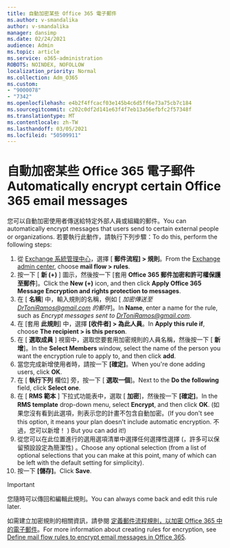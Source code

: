 ```yaml
---
title: 自動加密某些 Office 365 電子郵件
ms.author: v-smandalika
author: v-smandalika
manager: dansimp
ms.date: 02/24/2021
audience: Admin
ms.topic: article
ms.service: o365-administration
ROBOTS: NOINDEX, NOFOLLOW
localization_priority: Normal
ms.collection: Adm_O365
ms.custom:
- "9000078"
- "7342"
ms.openlocfilehash: e4b2f4ffcacf03e145b4c6d5ff6e73a75cb7c184
ms.sourcegitcommit: c202c0df2d141e63f4f7eb13a56efbfc2f57348f
ms.translationtype: MT
ms.contentlocale: zh-TW
ms.lasthandoff: 03/05/2021
ms.locfileid: "50509911"
---
```

# <a name="automatically-encrypt-certain-office-365-email-messages"></a><span data-ttu-id="c5485-102">自動加密某些 Office 365 電子郵件</span><span class="sxs-lookup"><span data-stu-id="c5485-102">Automatically encrypt certain Office 365 email messages</span></span>

<span data-ttu-id="c5485-103">您可以自動加密使用者傳送給特定外部人員或組織的郵件。</span><span class="sxs-lookup"><span data-stu-id="c5485-103">You can automatically encrypt messages that users send to certain external people or organizations.</span></span> <span data-ttu-id="c5485-104">若要執行此動作，請執行下列步驟：</span><span class="sxs-lookup"><span data-stu-id="c5485-104">To do this, perform the following steps:</span></span>

1. <span data-ttu-id="c5485-105">從 [Exchange 系統管理中心](https://outlook.office365.com/ecp/)，選擇 [ **郵件流程] > 規則**。</span><span class="sxs-lookup"><span data-stu-id="c5485-105">From the [Exchange admin center](https://outlook.office365.com/ecp/), choose **mail flow > rules**.</span></span> 
2. <span data-ttu-id="c5485-106">按一下 [ **新 (+)** ] 圖示，然後按一下 [套用 **Office 365 郵件加密和許可權保護至郵件**]。</span><span class="sxs-lookup"><span data-stu-id="c5485-106">Click the **New (+)** icon, and then click **Apply Office 365 Message Encryption and rights protection to messages**.</span></span>
3. <span data-ttu-id="c5485-107">在 [ **名稱**] 中，輸入規則的名稱，例如 [ *加密傳送至 DrToniRamos@gmail.com 的郵件*]。</span><span class="sxs-lookup"><span data-stu-id="c5485-107">In **Name**, enter a name for the rule, such as *Encrypt messages sent to DrToniRamos@gmail.com*.</span></span>
4. <span data-ttu-id="c5485-108">在 [套用 **此規則**] 中，選擇 **[收件者] > 為此人員**。</span><span class="sxs-lookup"><span data-stu-id="c5485-108">In **Apply this rule if**, choose **The recipient > is this person**.</span></span> 
5. <span data-ttu-id="c5485-109">在 [ **選取成員** ] 視窗中，選取您要套用加密規則的人員名稱，然後按一下 [ **新增**]。</span><span class="sxs-lookup"><span data-stu-id="c5485-109">In the **Select Members** window, select the name of the person you want the encryption rule to apply to, and then click **add**.</span></span> 
6. <span data-ttu-id="c5485-110">當您完成新增使用者時，請按一下 **[確定]**。</span><span class="sxs-lookup"><span data-stu-id="c5485-110">When you're done adding users, click **OK**.</span></span>
7. <span data-ttu-id="c5485-111">在 [ **執行下列** 欄位] 旁，按一下 [ **選取一個**]。</span><span class="sxs-lookup"><span data-stu-id="c5485-111">Next to the **Do the following** field, click **Select one**.</span></span> 
8. <span data-ttu-id="c5485-112">在 [ **RMS 範本** ] 下拉式功能表中，選取 [ **加密**]，然後按一下 **[確定]**。</span><span class="sxs-lookup"><span data-stu-id="c5485-112">In the **RMS template** drop-down menu, select **Encrypt**, and then click **OK**.</span></span> <span data-ttu-id="c5485-113"> (如果您沒有看到此選項，則表示您的計畫不包含自動加密。</span><span class="sxs-lookup"><span data-stu-id="c5485-113">(If you don't see this option, it means your plan doesn't include automatic encryption.</span></span> <span data-ttu-id="c5485-114">不過，您可以新增！ ) </span><span class="sxs-lookup"><span data-stu-id="c5485-114">But you can add it!)</span></span>
9. <span data-ttu-id="c5485-115">從您可以在此位置進行的選用選項清單中選擇任何選擇性選擇 (，許多可以保留預設設定為簡潔性) 。</span><span class="sxs-lookup"><span data-stu-id="c5485-115">Choose any optional selection (from a list of optional selections that you can make at this point, many of which can be left with the default setting for simplicity).</span></span>
10. <span data-ttu-id="c5485-116">按一下 **[儲存]**。</span><span class="sxs-lookup"><span data-stu-id="c5485-116">Click **Save**.</span></span>

> [!IMPORTANT]
> <span data-ttu-id="c5485-117">您隨時可以傳回和編輯此規則。</span><span class="sxs-lookup"><span data-stu-id="c5485-117">You can always come back and edit this rule later.</span></span>

<span data-ttu-id="c5485-118">如需建立加密規則的相關資訊，請參閱 [定義郵件流程規則，以加密 Office 365 中的電子郵件](https://docs.microsoft.com/microsoft-365/compliance/define-mail-flow-rules-to-encrypt-email)。</span><span class="sxs-lookup"><span data-stu-id="c5485-118">For more information about creating rules for encryption, see [Define mail flow rules to encrypt email messages in Office 365](https://docs.microsoft.com/microsoft-365/compliance/define-mail-flow-rules-to-encrypt-email).</span></span>

